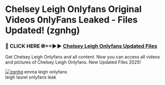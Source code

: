 # Chelsey Leigh Onlyfans Original Videos 0nlyFans Leaked - Files Updated! (zgnhg)

<h3>🔴 CLICK HERE 🌐==►► <a href="https://tinyurl.com/x26r9saj" rel="nofollow">Chelsey Leigh Onlyfans Updated Files</a></h3>

Get Chelsey Leigh Onlyfans and all content. Now you can access all videos and pictures of Chelsey Leigh Onlyfans. New Updated Files 2025!

[![zgnhg](https://i.imgur.com/LkgZPqh.gif)](https://tinyurl.com/x26r9saj)
emma leigh onlyfans<br>
leigh laurel onlyfans leak